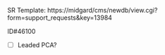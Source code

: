 SR Template: https://midgard/cms/newdb/view.cgi?form=support_requests&key=13984

ID#46100

- [ ] Leaded PCA?